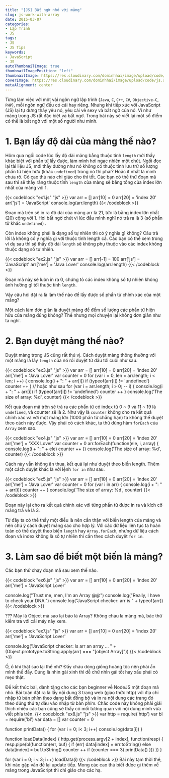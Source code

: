 ```yaml
---
title: "[JS] Bất ngờ nhỏ với mảng"
slug: js-work-with-array
date: 2015-03-07
categories:
- Lập Trình
- JS
tags:
- JS
- JS Tips
keywords:
- JavaScript
- JS
autoThumbnailImage: true
thumbnailImagePosition: "left"
thumbnailImage: https://res.cloudinary.com/dominhhai/image/upload/code/js.svg
coverImage: https://res.cloudinary.com/dominhhai/image/upload/code/js.svg
metaAlignment: center
---
```

Từng làm việc với một vài ngôn ngữ lập trình (`Java`, `C`, `C++`, `C#`, `Objective-C`, `PHP`), mỗi ngôn ngữ đều có cái hay riêng. Nhưng khi tiếp xúc với JavaScript (JS) lại tự dưng thấy yêu nó, yêu cái vẻ sexy và bất ngờ của nó. Ví như mảng trong JS rất đặc biệt và bất ngờ. Trong bài này sẽ viết lại một số điểm có thể là bất ngờ với một số người như mình.

<!-- toc -->

# 1. Bạn lấy độ dài của mảng thế nào?

Hôm qua ngồi code lúc lấy độ dài mảng bằng thuộc tính `length` mới thấy khác biệt với phần tử lấy được, làm mình hơi ngạc nhiên một chút. Ngồi đọc lại tài liệu JS, mới thấy dường như nó không có thuộc tính lưu trữ số lượng phần tử hiện hữu (khác `undefined`) trong nó thì phải? Hoặc ít nhất là mình chưa rõ. Có cao thủ nào chỉ giáo cho thì tốt. Các bạn có thể thử đoạn mã sau thì sẽ thấy rằng thuộc tính `length` của mảng sẽ bằng tổng của index lớn nhất của mảng với 1.

{{< codeblock "ex1.js" "js" >}}
var arr = []
arr[10] = 0
arr[20] = 'index 20'
arr['js'] = 'JavaScript'
console.log(arr.length)
{{< /codeblock >}}

Đoạn mã trên sẽ in ra độ dài của mảng arr là 21, tức là bằng index lớn nhất (20) cộng với 1. Hơi bất ngờ chút vì lúc đầu mình nghĩ nó trả ra là 3 (số phần tử khác `undefined`) .

Còn index không phải là dạng số tự nhiên thì có ý nghĩa gì không? Câu trả lời là không có ý nghĩa gì với thuộc tính length cả. Các bạn có thể xem trong ví dụ sau thì sẽ thấy độ dài `length` sẽ không phụ thuộc vào các index không thuộc dạng số tự nhiên.

{{< codeblock "ex2.js" "js" >}}
var arr = []
arr[-1] = 100
arr['js'] = 'JavaScript'
arr['me'] = 'Java Lover'
console.log(arr.length)
{{< /codeblock >}}

Đoạn mã này sẽ luôn in ra 0, chứng tỏ các index không số tự nhiên không ảnh hưởng gì tới thuộc tính `length`.

Vậy câu hỏi đặt ra là làm thế nào để lấy được số phần tử chính xác của một mảng?

Một cách làm đơn giản là duyệt mảng để đếm số lượng các phần tử hiện hữu của mảng đúng không? Thế nhưng mọi chuyện lại không đơn giản như ta nghĩ.

# 2. Bạn duyệt mảng thế nào?

Duyệt mảng trong JS cũng rất thú vị. Cách duyệt mảng thông thường với một mảng là lấy `length` của nó rồi duyệt từ đầu tới cuối như sau.

{{< codeblock "ex3.js" "js" >}}
var arr = []
arr[10] = 0
arr[20] = 'index 20'
arr['me'] = 'Java Lover'
var counter = 0
for (var i = 0, len = arr.length; i < len; i ++) {
    console.log(i + ": " + arr[i])
    if (typeof(arr[i]) != 'undefined')
        counter ++
}
// hoặc như sau
for (var i = arr.length; i > 0; -- i) {
    console.log(i + ": " + arr[i])
    if (typeof(arr[i]) != 'undefined')
        counter ++
}
console.log('The size of array: %d', counter)
{{< /codeblock >}}

Kết quả đoạn mã trên sẽ trả ra các phần từ có index từ 0 ~ 9 và 11 ~ 19 là `undefined`, và counter sẽ là 2.
Như vậy là `counter` không cho ra kết quả chính xác và với một mảng lớn (1000 phần tử chẳng hạn) ta không thể duyệt theo cách này được. Vậy phải có cách khác, ta thử dùng hàm `forEach` của `Array` xem sao.

{{< codeblock "ex4.js" "js" >}}
var arr = []
arr[10] = 0
arr[20] = 'index 20'
arr['me'] = 'XXX Lover'
var counter = 0
arr.forEach(function(ele, i, array) {
    console.log(i + ": " + ele)
    counter ++
})
console.log('The size of array: %d', counter)
{{< /codeblock >}}

Cách này vẫn không ăn thua, kết quả lại như duyệt theo biến length. Thêm một cách duyệt khác là với lệnh `for in` như sau.

{{< codeblock "ex5.js" "js" >}}
var arr = []
arr[10] = 0
arr[20] = 'index 20'
arr['me'] = 'Java Lover'
var counter = 0
for (var i in arr) {
    console.log(i + ": " + arr[i])
    counter ++
}
console.log('The size of array: %d', counter)
{{< /codeblock >}}

Đoạn này lại cho ra kết quả chính xác với từng phần tử được in ra và kích cỡ mảng trả về là 3.

Từ đây ta có thể thấy một điều là nên cẩn thận với biến length của mảng và nên chú ý cách duyệt mảng sao cho hợp lý. Với các dữ liệu liên tục ta hoàn toàn có thể duyệt theo biến `length` hay `Array.forEach`, nhưng dữ liệu cách đoạn và index không là số tự nhiên thì cần theo cách duyệt `for in`.

# 3. Làm sao để biết một biến là mảng?

Các bạn thử chạy đoạn mã sau xem thế nào.

{{< codeblock "ex6.js" "js" >}}
var arr = []
arr[10] = 0
arr[20] = 'index 20'
arr['me'] = 'JavaScript Lover'

console.log("Trust me, men, I'm an Array @@")
console.log("Really, I have to check your DNA.")
console.log("JavaScript checker: arr is " + typeof(arr))
{{< /codeblock >}}

??? Mày là Object mà sao lại bảo là Array?
Không cháu là mảng mà, bác thử kiểm tra với cái máy này xem.

{{< codeblock "ex7.js" "js" >}}
var arr = []
arr[10] = 0
arr[20] = 'index 20'
arr['me'] = 'JavaScript Lover'

console.log("JavaScript checker: Is arr an array ... "
            + (Object.prototype.toString.apply(arr) === "[object Array]"))
{{< /codeblock >}}

Ồ, ồ khỉ thật sao lại thế nhỉ? Đấy cháu dòng giống hoàng tộc nên phải ẩn mình thế đấy. Đúng là nhìn gái xinh thì dễ chứ nhìn gái tốt hay xấu phải có mẹo thật.

Để kết thúc bài, dành tặng cho các bạn beginner về NodeJS một đoạn mã nhỏ. Bài toán đặt ra là lấy nội dung 3 trang web (giao thức http) với địa chỉ nhập từ bàn phím theo dạng bất đồng bộ và in ra nội dung các trang đó theo đúng thứ tự đầu vào nhập từ bàn phím.
Chắc code này không phải giải thích nhiều các bạn cũng sẽ thấy có mối tương quan với nội dung mình vừa viết phía trên.
{{< codeblock "ex8.js" "js" >}}
var http = require('http')
var bl = require('bl')
var data = []
var counter = 0

function printData() {
    for (var i = 0; i< 3; i++)
        console.log(data[i])
}

function loadData(index) {
    http.get(process.argv[2 + index], function(resp) {
        resp.pipe(bl(function(err, buf) {
            if (err)
               data[index] = err.toString()
            else
               data[index] = buf.toString()
            counter ++
           if (counter === 3)
            printData()
        }))
    })
}

for (var i = 0; i < 3; i++)
    loadData(i)
{{< /codeblock >}}
Bài này tạm thời thế, khi nào gặp vấn đề lại update tiếp. Mong các cao thủ biết được gì thêm về mảng trong JavaScript thì chỉ giáo cho các hạ.
